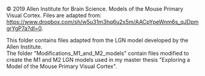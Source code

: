 © 2019 Allen Institute for Brain Science. Models of the Mouse Primary Visual Cortex. 
Files are adapted from: https://www.dropbox.com/sh/w5u31m3hq6u2x5m/AACpYpeWnm6s_qJDpmgrYgP7a?dl=0.


This folder contains files adapted from the LGN model developed by the Allen Institute.  
The folder "Modifications_M1_and_M2_models" contain files modified to create the M1 and M2 LGN models 
used in my master thesis "Exploring a Model of the Mouse Primary Visual Cortex". 

